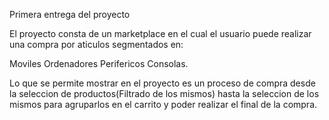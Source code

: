 Primera entrega del proyecto

El proyecto consta de un marketplace en el cual el usuario puede realizar una compra por aticulos segmentados en:

Moviles
Ordenadores
Perifericos
Consolas.

Lo que se permite mostrar en el proyecto es un proceso de compra desde la seleccion de productos(Filtrado de los mismos) hasta la seleccion de los mismos para agruparlos en el carrito y poder realizar el final de la compra.
